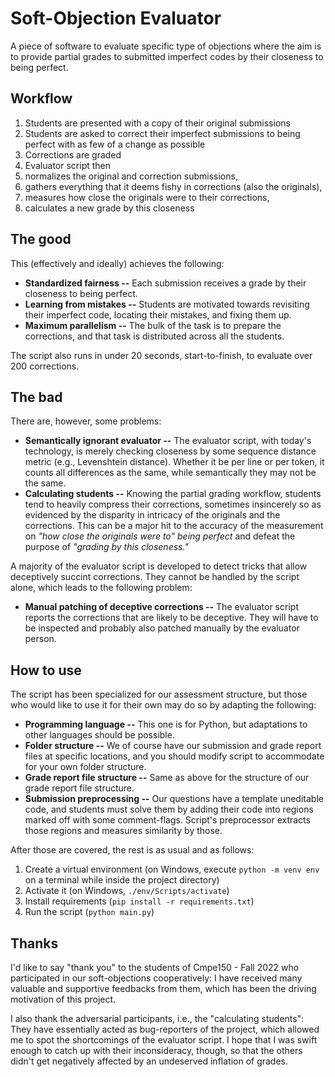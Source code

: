 # Soft-Objection Evaluator

A piece of software to evaluate specific type of objections where the aim is to provide partial grades to submitted imperfect codes by their closeness to being perfect.


## Workflow

1. Students are presented with a copy of their original submissions
1. Students are asked to correct their imperfect submissions to being perfect with as few of a change as possible
1. Corrections are graded
1. Evaluator script then
  1. normalizes the original and correction submissions,
  1. gathers everything that it deems fishy in corrections (also the originals),
  1. measures how close the originals were to their corrections,
  1. calculates a new grade by this closeness


## The good

This (effectively and ideally) achieves the following:
- **Standardized fairness --** Each submission receives a grade by their closeness to being perfect.
- **Learning from mistakes --** Students are motivated towards revisiting their imperfect code, locating their mistakes, and fixing them up.
- **Maximum parallelism --** The bulk of the task is to prepare the corrections, and that task is distributed across all the students.

The script also runs in under 20 seconds, start-to-finish, to evaluate over 200 corrections.


## The bad

There are, however, some problems:
- **Semantically ignorant evaluator --** The evaluator script, with today's technology, is merely checking closeness by some sequence distance metric (e.g., Levenshtein distance). Whether it be per line or per token, it counts all differences as the same, while semantically they may not be the same.
- **Calculating students --** Knowing the partial grading workflow, students tend to heavily compress their corrections, sometimes insincerely so as evidenced by the disparity in intricacy of the originals and the corrections. This can be a major hit to the accuracy of the measurement on *"how close the originals were to" being perfect* and defeat the purpose of *"grading by this closeness."*

A majority of the evaluator script is developed to detect tricks that allow deceptively succint corrections. They cannot be  handled by the script alone, which leads to the following problem:
- **Manual patching of deceptive corrections --** The evaluator script reports the corrections that are likely to be deceptive. They will have to be inspected and probably also patched manually by the evaluator person.


## How to use

The script has been specialized for our assessment structure, but those who would like to use it for their own may do so by adapting the following:
- **Programming language --** This one is for Python, but adaptations to other languages should be possible.
- **Folder structure --** We of course have our submission and grade report files at specific locations, and you should modify script to accommodate for your own folder structure.
- **Grade report file structure --** Same as above for the structure of our grade report file structure.
- **Submission preprocessing --** Our questions have a template uneditable code, and students must solve them by adding their code into regions marked off with some comment-flags. Script's preprocessor extracts those regions and measures similarity by those.

After those are covered, the rest is as usual and as follows:
1. Create a virtual environment (on Windows, execute `python -m venv env` on a terminal while inside the project directory)
1. Activate it (on Windows, `./env/Scripts/activate`)
1. Install requirements (`pip install -r requirements.txt`)
1. Run the script (`python main.py`)


## Thanks

I'd like to say "thank you" to the students of Cmpe150 - Fall 2022 who participated in our soft-objections cooperatively: I have received many valuable and supportive feedbacks from them, which has been the driving motivation of this project. 

I also thank the adversarial participants, i.e., the "calculating students": They have essentially acted as bug-reporters of the project, which allowed me to spot the shortcomings of the evaluator script. I hope that I was swift enough to catch up with their inconsideracy, though, so that the others didn't get negatively affected by an undeserved inflation of grades.
